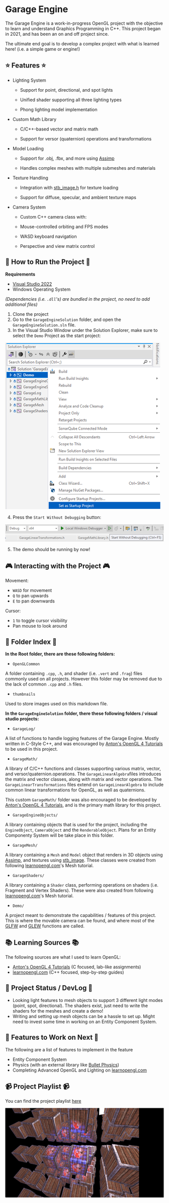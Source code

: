 # Garage Engine

The Garage Engine is a work-in-progress OpenGL project with the objective to learn and understand Graphics Programming in C++. This project began in 2021, and has been an on and off project since.

The ultimate end goal is to develop a complex project with what is learned here! (i.e. a simple game or engine!)

## :star: Features :star:

- Lighting System

    - Support for point, directional, and spot lights

    - Unified shader supporting all three lighting types

    - Phong lighting model implementation

- Custom Math Library

    - C/C++-based vector and matrix math

    - Support for versor (quaternion) operations and transformations

- Model Loading

    - Support for .obj, .fbx, and more using [Assimp](https://github.com/assimp/assimp)

    - Handles complex meshes with multiple submeshes and materials

- Texture Handling

    - Integration with [stb_image.h](https://github.com/nothings/stb) for texture loading

    - Support for diffuse, specular, and ambient texture maps

- Camera System

    - Custom C++ camera class with:

    - Mouse-controlled orbiting and FPS modes

    - WASD keyboard navigation

    - Perspective and view matrix control

## :hammer: How to Run the Project :hammer:

**Requirements**

- [Visual Studio 2022](https://visualstudio.microsoft.com/vs/)
- Windows Operating System

*(Dependencies (i.e. `.dll`'s) are bundled in the project, no need to add additional files)*

1. Clone the project
2. Go to the `GarageEngineSolution` folder, and open the `GarageEngineSolution.sln` file.
3. In the Visual Studio Window under the Solution Explorer, make sure to select the `Demo` Project as the start project:

![Selecting Demo as startup](./thumbnails/select_demo_as_startup.png)

4. Press the `Start Without Debugging` button:

![Pressing Start Without Debugging](./thumbnails/select_start_without_debugging.png)

5. The demo should be running by now!

## :video_game: Interacting with the Project :video_game:

Movement:

- `WASD` for movement
- `Q` to pan upwards
- `E` to pan downwards

Cursor:

- `1` to toggle cursor visibility
- Pan mouse to look around

## :open_file_folder: Folder Index :open_file_folder:

**In the Root folder, there are these following folders:**

- `OpenGLCommon`

A folder containing `.cpp`, `.h`, and shader (i.e. `.vert` and `.frag`) files commonly used on all projects. However this folder may be removed due to the lack of common `.cpp` and `.h` files.

- `thumbnails`

Used to store images used on this markdown file.

**In the `GarageEngineSolution` folder, there these following folders / visual studio projects:**

- `GarageLog/`

A list of functions to handle logging features of the Garage Engine. Mostly written in C-Style C++, and was encouraged by [Anton's OpenGL 4 Tutorials](https://www.amazon.ca/Antons-OpenGL-Tutorials-Anton-Gerdelan-ebook/dp/B00LAMQYF2) to be used in this project.

- `GarageMath/`

A library of C/C++ functions and classes supporting various matrix, vector, and versor/quaternion.operations. The `GarageLinearAlgebra`files introduces the matrix and vector classes, along with matrix and vector operations. The `GarageLinearTransformations` files extend on `GarageLinearAlgebra` to include common linear transformations for OpenGL, as well as quaternions.

This custom `GarageMath/` folder was also encouraged to be developed by [Anton's OpenGL 4 Tutorials](https://www.amazon.ca/Antons-OpenGL-Tutorials-Anton-Gerdelan-ebook/dp/B00LAMQYF2), and is the primary math library for this project.

- `GarageEngineObjects/`

A library containing objects that is used for the project, including the `EngineObject`, `CameraObject` and the `RenderableObject`. Plans for an Entity Componenty System will be take place in this folder.

- `GarageMesh/`

A library containing a `Mesh` and `Model` object that renders in 3D objects using [Assimp](https://github.com/assimp/assimp), and textures using [stb_image](https://github.com/nothings/stb). These classes were created from following [learnopengl.com](https://learnopengl.com)'s Mesh tutorial.

- `GarageShaders/`

A library containing a `Shader` class, performing operations on shaders (i.e. Fragment and Vertex Shaders). These were also created from following [learnopengl.com](https://learnopengl.com)'s Mesh tutorial.

- `Demo/`

A project meant to demonstrate the capabilities / features of this project. This is where the movable camera can be found, and where most of the [GLFW](https://www.glfw.org/) and [GLEW](https://glew.sourceforge.net/) functions are called. 

## :books: Learning Sources :books:

The following sources are what I used to learn OpenGL:

- [Anton's OpenGL 4 Tutorials](https://www.amazon.ca/Antons-OpenGL-Tutorials-Anton-Gerdelan-ebook/dp/B00LAMQYF2) (C focused, lab-like assignments)
- [learnopengl.com](https://learnopengl.com) (C++ focused, step-by-step guides)

## :pencil: Project Status / DevLog :pencil:

- Looking light features to mesh objects to support 3 different light modes (point, spot, directional). The shaders exist, just need to write the shaders for the meshes and create a demo!
- Writing and setting up mesh objects can be a hassle to set up. Might need to invest some time in working on an Entity Component System.

## :rocket: Features to Work on Next :rocket:

The following are a list of features to implement in the feature

- Entity Component System
- Physics (with an external library like [Bullet Physics](https://github.com/bulletphysics/bullet3))
- Completing Advanced OpenGL and Lighting on [learnopengl.com](https://learnopengl.com/Advanced-OpenGL/Depth-testing)

## :video_camera: Project Playlist :video_camera:

You can find the project playlist [here](https://www.youtube.com/playlist?list=PLoYQN9sSaKPZtNqR3CzW2sLVft5kNCWhi)

[![Project Playlist](./thumbnails/thumbnail_2.png)]([link_url](https://www.youtube.com/playlist?list=PLoYQN9sSaKPZtNqR3CzW2sLVft5kNCWhi))
   
